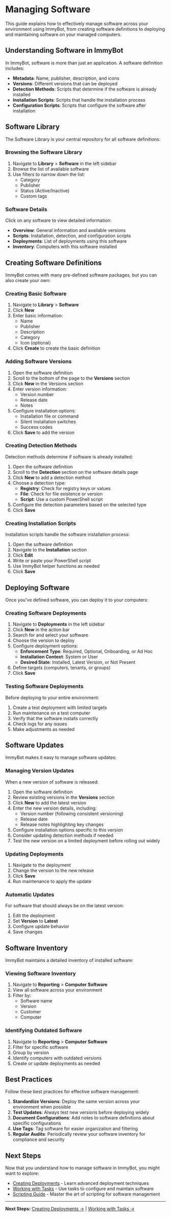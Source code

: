 # Managing Software

This guide explains how to effectively manage software across your environment using ImmyBot, from creating software definitions to deploying and maintaining software on your managed computers.

## Understanding Software in ImmyBot

In ImmyBot, software is more than just an application. A software definition includes:

- **Metadata**: Name, publisher, description, and icons
- **Versions**: Different versions that can be deployed
- **Detection Methods**: Scripts that determine if the software is already installed
- **Installation Scripts**: Scripts that handle the installation process
- **Configuration Scripts**: Scripts that configure the software after installation

## Software Library

The Software Library is your central repository for all software definitions:

### Browsing the Software Library

1. Navigate to **Library** > **Software** in the left sidebar
2. Browse the list of available software
3. Use filters to narrow down the list:
   - Category
   - Publisher
   - Status (Active/Inactive)
   - Custom tags

### Software Details

Click on any software to view detailed information:

- **Overview**: General information and available versions
- **Scripts**: Installation, detection, and configuration scripts
- **Deployments**: List of deployments using this software
- **Inventory**: Computers with this software installed

## Creating Software Definitions

ImmyBot comes with many pre-defined software packages, but you can also create your own:

### Creating Basic Software

1. Navigate to **Library** > **Software**
2. Click **New**
3. Enter basic information:
   - Name
   - Publisher
   - Description
   - Category
   - Icon (optional)
4. Click **Create** to create the basic definition

### Adding Software Versions

1. Open the software definition
2. Scroll to the bottom of the page to the **Versions** section
3. Click **New** in the Versions section
4. Enter version information:
   - Version number
   - Release date
   - Notes
5. Configure installation options:
   - Installation file or command
   - Silent installation switches
   - Success codes
6. Click **Save** to add the version

### Creating Detection Methods

Detection methods determine if software is already installed:

1. Open the software definition
2. Scroll to the **Detection** section on the software details page
3. Click **New** to add a detection method
4. Choose a detection type:
   - **Registry**: Check for registry keys or values
   - **File**: Check for file existence or version
   - **Script**: Use a custom PowerShell script
5. Configure the detection parameters based on the selected type
6. Click **Save**

### Creating Installation Scripts

Installation scripts handle the software installation process:

1. Open the software definition
2. Navigate to the **Installation** section
3. Click **Edit**
4. Write or paste your PowerShell script
5. Use ImmyBot helper functions as needed
6. Click **Save**

## Deploying Software

Once you've defined software, you can deploy it to your computers:

### Creating Software Deployments

1. Navigate to **Deployments** in the left sidebar
2. Click **New** in the action bar
3. Search for and select your software
4. Choose the version to deploy
5. Configure deployment options:
   - **Enforcement Type**: Required, Optional, Onboarding, or Ad Hoc
   - **Installation Context**: System or User
   - **Desired State**: Installed, Latest Version, or Not Present
6. Define targets (computers, tenants, or groups)
7. Click **Save**

### Testing Software Deployments

Before deploying to your entire environment:

1. Create a test deployment with limited targets
2. Run maintenance on a test computer
3. Verify that the software installs correctly
4. Check logs for any issues
5. Make adjustments as needed

## Software Updates

ImmyBot makes it easy to manage software updates:

### Managing Version Updates

When a new version of software is released:

1. Open the software definition
2. Review existing versions in the **Versions** section
3. Click **New** to add the latest version
4. Enter the new version details, including:
   - Version number (following consistent versioning)
   - Release date
   - Release notes highlighting key changes
5. Configure installation options specific to this version
6. Consider updating detection methods if needed
7. Test the new version on a limited deployment before rolling out widely

### Updating Deployments

1. Navigate to the deployment
2. Change the version to the new release
3. Click **Save**
4. Run maintenance to apply the update

### Automatic Updates

For software that should always be on the latest version:

1. Edit the deployment
2. Set **Version** to **Latest**
3. Configure update behavior
4. Save changes

## Software Inventory

ImmyBot maintains a detailed inventory of installed software:

### Viewing Software Inventory

1. Navigate to **Reporting** > **Computer Software**
2. View all software across your environment
3. Filter by:
   - Software name
   - Version
   - Customer
   - Computer

### Identifying Outdated Software

1. Navigate to **Reporting** > **Computer Software**
2. Filter for specific software
3. Group by version
4. Identify computers with outdated versions
5. Create or update deployments as needed

## Best Practices

Follow these best practices for effective software management:

1. **Standardize Versions**: Deploy the same version across your environment when possible
2. **Test Updates**: Always test new versions before deploying widely
3. **Document Configurations**: Add notes to software definitions about specific configurations
4. **Use Tags**: Tag software for easier organization and filtering
5. **Regular Audits**: Periodically review your software inventory for compliance and security

## Next Steps

Now that you understand how to manage software in ImmyBot, you might want to explore:

- [Creating Deployments](./creating-deployments.md) - Learn advanced deployment techniques
- [Working with Tasks](./working-with-tasks.md) - Use tasks to configure and maintain software
- [Scripting Guide](./scripts.md) - Master the art of scripting for software management

---

**Next Steps:** [Creating Deployments →](./creating-deployments.md) | [Working with Tasks →](./working-with-tasks.md)
